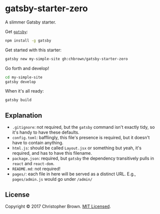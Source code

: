 # gatsby-starter-zero

A slimmer Gatsby starter.

Get [`gatsby`](https://github.com/gatsbyjs/gatsby):

```sh
npm install -g gatsby
```

Get started with this starter:

```sh
gatsby new my-simple-site gh:chbrown/gatsby-starter-zero
```

Go forth and develop!

```sh
cd my-simple-site
gatsby develop
```

When it's all ready:

```sh
gatsby build
```

## Explanation

* `.gitignore`: not required, but the `gatsby` command isn't exactly tidy, so it's handy to have these defaults.
* `config.toml`: bafflingly, this file's presence is required, but it doesn't have to contain anything.
* `html.js`: should be called `Layout.jsx` or something but yeah, it's required, and has to have this filename.
* `package.json`: required, but `gatsby` the dependency transitively pulls in `react` and `react-dom`.
* `README.md`: not required!
* `pages/`: each file in here will be served as a distinct URL. E.g., `pages/admin.js` would go under `/admin/`


## License

Copyright © 2017 Christopher Brown. [MIT Licensed](https://chbrown.github.io/licenses/MIT/#2017).
